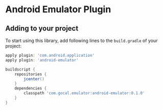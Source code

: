 Android Emulator Plugin
=======================

## Adding to your project

To start using this library, add following lines to the `build.gradle` of your project:

```groovy
apply plugin: 'com.android.application'
apply plugin: 'android-emulator'

buildscript {
    repositories {
        jcenter()
    }
    dependencies {
        classpath 'com.gocal.emulator:android-emulator:0.1.0'
    }
}
